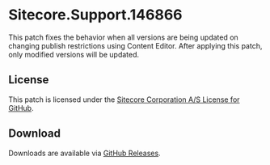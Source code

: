 # Sitecore.Support.146866
This patch fixes the behavior when all versions are being updated on changing publish restrictions using Content Editor.
After applying this patch, only modified versions will be updated.

## License  
This patch is licensed under the [Sitecore Corporation A/S License for GitHub](https://github.com/sitecoresupport/Sitecore.Support.146866/blob/master/LICENSE).  

## Download  
Downloads are available via [GitHub Releases](https://github.com/sitecoresupport/Sitecore.Support.146866/releases).  
